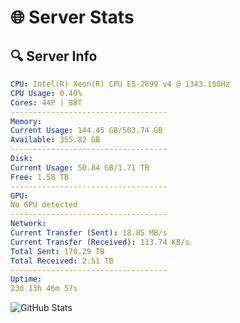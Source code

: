 # 🌐 Server Stats
## 🔍 Server Info
```yaml
CPU: Intel(R) Xeon(R) CPU E5-2699 v4 @ 1343.15GHz
CPU Usage: 0.40%
Cores: 44P | 88T
-----------------------------------
Memory:
Current Usage: 144.45 GB/503.74 GB
Available: 355.82 GB
-----------------------------------
Disk:
Current Usage: 50.84 GB/1.71 TB
Free: 1.58 TB
-----------------------------------
GPU:
No GPU detected
-----------------------------------
Network:
Current Transfer (Sent): 18.85 MB/s
Current Transfer (Received): 113.74 KB/s
Total Sent: 170.29 TB
Total Received: 2.51 TB
-----------------------------------
Uptime:
23d 13h 46m 57s
```
![GitHub Stats](https://img.shields.io/badge/Updated-2025-03-03_12:30:15-blue)